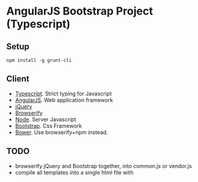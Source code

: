 AngularJS Bootstrap Project (Typescript)
========================================

Setup
-----

    npm install -g grunt-cli

Client
------
* [Typescript](http://www.typescriptlang.org/). Strict typing for Javascript
* [AngularJS](http://angularjs.org/). Web application framework
* [jQuery](http://jquery.com/)
* [Browserify](http://browserify.org/)
* [Node](http://nodejs.org/). Server Javascript
* [Bootstrap](http://getbootstrap.com/). Css Framework
* [Bower](https://github.com/bower/bower). Use browserify+npm instead.

TODO
----

- browserify jQuery and Bootstrap together, into common.js or vendor.js
- compile all templates into a single html file with <script> tags. Not working. Can't include. Try https://github.com/wmluke/grunt-inline-angular-templates instead. Will slow down development though eh?

Tasks
-----

### Install Dependencies

    npm install
    grunt install

### Build, Start the server, Live compile, and Live reload

    grunt

### Live reload on save

1. Install this chrome plugin https://chrome.google.com/webstore/detail/livereload/jnihajbhpnppcggbcgedagnkighmdlei?hl=en, or uncomment the `<script>` tag in `index.html`
2. Open the web page and your text editor side-by-side
3. Edit any file, watch grunt recompile and automatically reload the web page when it is done

### Install Definitely Typed dependencies

They are installed automatically with [TPM](http://github.com/seanhess/tpm). Install with `npm install -g tpm`, then they will be installed to `server/types` and `public/app/types` whenever you run `grunt install`.

If you just installed a new npm module, run 'grunt tpm' to install them. 

### Front end Dependencies

We want to compile all dependencies into one file, and make them available through external to the rest of the program. These do not change nearly as often as the app itself, and it's too slow otherwise. https://github.com/eugeneware/bower-resolve

Types of dependencies:
- big front-end libraries: jQuery, AngularJS (NPM)
- big front-end libraries that no one depends on: bootstrap 
- pure Javascript code: Underscore, base64, uuid generation? (NPM)

Plan: 
1. Automatically bundle any NPM dependencies with browserify. 
2. Include any bower dependencies by hand.

The idea is to SHARE code between client and server. It's all just Javascript. So the entire APP depends on them, not separately. 

Disadvantage: there's no way to separate the dependency lists. Would be nice for index generation.

